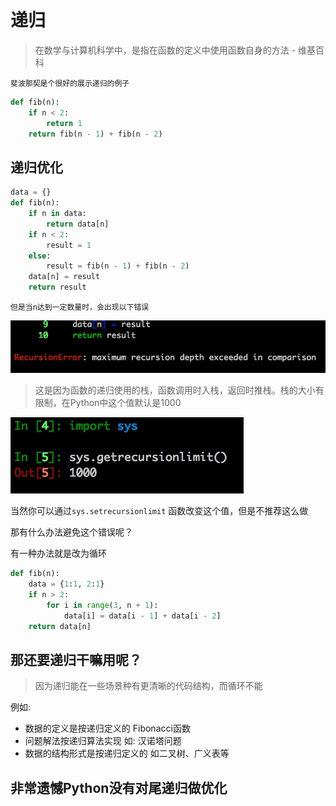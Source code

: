 # 递归

> 在数学与计算机科学中，是指在函数的定义中使用函数自身的方法   - 维基百科

`斐波那契是个很好的展示递归的例子`

```python
def fib(n):
    if n < 2:
        return 1
    return fib(n - 1) + fib(n - 2)
```

## 递归优化

```python
data = {}
def fib(n):
    if n in data:
        return data[n]
    if n < 2:
        result = 1
    else:
        result = fib(n - 1) + fib(n - 2)
    data[n] = result
    return result
```

`但是当n达到一定数量时，会出现以下错误`

![](./_image/2017-01-06-09-56-20.jpg)
> 这是因为函数的递归使用的栈，函数调用时入栈，返回时推栈。栈的大小有限制，在Python中这个值默认是1000


![](./_image/2017-01-06-09-59-21.jpg)

当然你可以通过`sys.setrecursionlimit` 函数改变这个值，但是不推荐这么做

那有什么办法避免这个错误呢？

有一种办法就是改为循环

```python
def fib(n):
    data = {1:1, 2:1}
    if n > 2:
        for i in range(3, n + 1):
            data[i] = data[i - 1] + data[i - 2]
    return data[n]
```

## 那还要递归干嘛用呢？
> 因为递归能在一些场景种有更清晰的代码结构，而循环不能

例如:
- 数据的定义是按递归定义的   Fibonacci函数
- 问题解法按递归算法实现   如: 汉诺塔问题
- 数据的结构形式是按递归定义的  如二叉树、广义表等

## 非常遗憾Python没有对尾递归做优化
